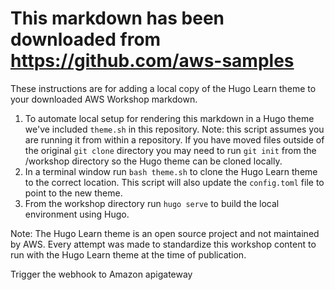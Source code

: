 # This markdown has been downloaded from https://github.com/aws-samples

These instructions are for adding a local copy of the Hugo Learn theme to your downloaded AWS Workshop markdown.

1. To automate local setup for rendering this markdown in a Hugo theme we've included `theme.sh` in this repository.
    Note: this script assumes you are running it from within a repository. If you have moved files outside of the original `git clone` directory you may need to run `git init` from the /workshop directory so the Hugo theme can be cloned locally.
2. In a terminal window run `bash theme.sh` to clone the Hugo Learn theme to the correct location. This script will also update the `config.toml` file to point to the new theme.
3. From the workshop directory run `hugo serve` to build the local environment using Hugo.

Note: The Hugo Learn theme is an open source project and not maintained by AWS. Every attempt was made to standardize this workshop content to run with the Hugo Learn theme at the time of publication.

Trigger the webhook to Amazon apigateway
